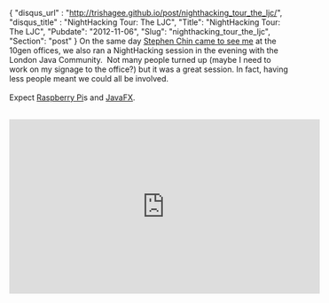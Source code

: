 {
 "disqus_url" : "http://trishagee.github.io/post/nighthacking_tour_the_ljc/",
 "disqus_title" : "NightHacking Tour: The LJC",
 "Title": "NightHacking Tour: The LJC",
 "Pubdate": "2012-11-06",
 "Slug": "nighthacking_tour_the_ljc",
 "Section": "post"
}
On the same day <a href="http://mechanitis.blogspot.co.uk/2012/10/interview-and-hacking-session-with.html">Stephen Chin came to see me</a> at the 10gen offices, we also ran a NightHacking session in the evening with the London Java Community. &nbsp;Not many people turned up (maybe I need to work on my signage to the office?) but it was a great session. In fact, having less people meant we could all be involved.<br /><br />Expect <a href="http://www.raspberrypi.org/">Raspberry Pi</a>s and <a href="http://www.oracle.com/technetwork/java/javafx/overview/index.html">JavaFX</a>.<br /><br /><div style="text-align: center;"><iframe allowfullscreen="allowfullscreen" frameborder="0" height="315" src="http://www.youtube.com/embed/f2a9XvZNq0o" width="560"></iframe></div>
